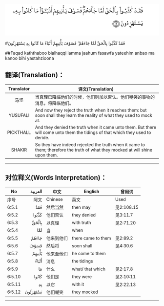 ![006:005](images/006_005.gif)

#فَقَدْ كَذَّبُوا بِالْحَقِّ لَمَّا جَاءَهُمْ ۖ فَسَوْفَ يَأْتِيهِمْ أَنْبَاءُ مَا كَانُوا بِهِ يَسْتَهْزِئُونَ 

##Faqad kaththaboo bialhaqqi lamma jaahum fasawfa yateehim anbao ma kanoo bihi yastahzioona 

## 翻译(Translation)：

| Translator | 译文(Translation)                                            |
| :--------: | ------------------------------------------------------------ |
|    马坚    | 当真理已降临他们的时候，他们则加以否认。他们嘲笑的事物的消息，将降临他们。 |
|  YUSUFALI  | And now they reject the truth when it reaches them: but soon shall they learn the reality of what they used to mock at. |
| PICKTHALL  | And they denied the truth when it came unto them. But there will come unto them the tidings of that which they used to deride. |
|   SHAKIR   | So they have indeed rejected the truth when it came to them; therefore the truth of what they mocked at will shine upon them. |

---

## 对位释义(Words Interpretation)：

| No   | العربية | 中文    | English | 曾用词 |
| ---- | ------: | ------- | ------- | ------ |
| 序号 |    阿文 | Chinese | 英文    | Used   |
| 6:5.1  | فَقَدْ      | 然后当然   | then may           | 见2:108.15 |
| 6:5.2  | كَذَّبُوا    | 他们否认   | they denied        | 见3:11.7   |
| 6:5.3  | بِالْحَقِّ    | 以真理     | with truth         | 见2:71.20  |
| 6:5.4  | لَمَّا      | 当         | when               |            |
| 6:5.5  | جَاءَهُمْ    | 他来到他们 | there came to them | 见2:89.2   |
| 6:5.6  | فَسَوْفَ     | 然后将     | soon shall         | 见4:30.6   |
| 6:5.7  | يَأْتِيهِمْ   | 他来至他们 | he come to them    |            |
| 6:5.8  | أَنْبَاءُ    | 消息       | the tidings        |            |
| 6:5.9  | مَا       | 什么       | what/ that which   | 见2:17.8   |
| 6:5.10 | كَانُوا    | 他们是     | they were          | 见2:10:11  |
| 6:5.11 | بِهِ       | 以它       | with it            | 见2:22.13  |
| 6:5.12 | يَسْتَهْزِئُونَ | 他们嘲笑   | they mocked        |            |

---
